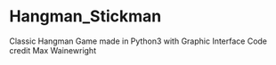 # Hangman_Stickman
Classic Hangman Game made in Python3 with Graphic Interface
Code credit Max Wainewright

